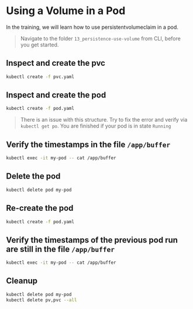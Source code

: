 # Using a Volume in a Pod

In the training, we will learn how to use persistentvolumeclaim in a pod.

>Navigate to the folder `13_persistence-use-volume` from CLI, before you get started. 

## Inspect and create the pvc

```bash
kubectl create -f pvc.yaml
```

## Inspect and create the pod

```bash
kubectl create -f pod.yaml
```
>There is an issue with this structure. Try to fix the error and verify via `kubectl get po`. You are finished if your pod is in state `Running`


## Verify the timestamps in the file `/app/buffer`

```bash
kubectl exec -it my-pod -- cat /app/buffer
```

## Delete the pod

```bash
kubectl delete pod my-pod
```

## Re-create the pod

```bash
kubectl create -f pod.yaml
```

## Verify the timestamps of the previous pod run are still in the file `/app/buffer` 

```bash
kubectl exec -it my-pod -- cat /app/buffer
```

## Cleanup

```bash
kubectl delete pod my-pod
kubectl delete pv,pvc --all
```
